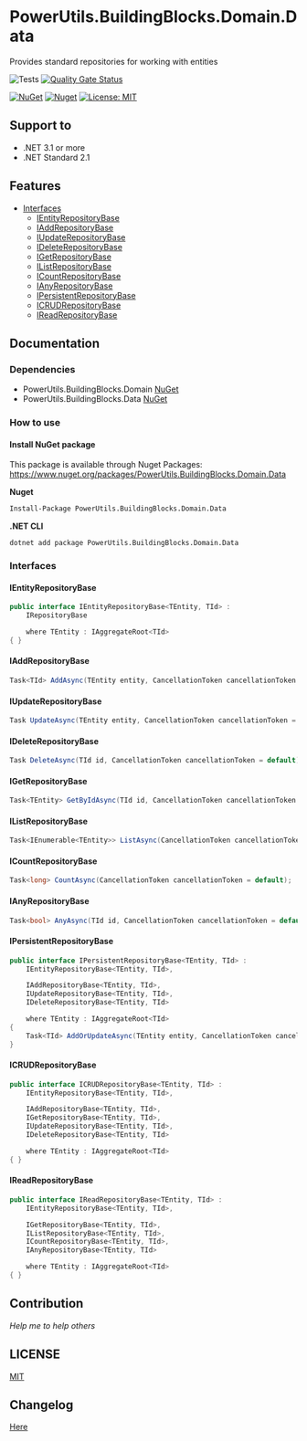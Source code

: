 # PowerUtils.BuildingBlocks.Domain.Data
Provides standard repositories for working with entities

![Tests](https://github.com/TechNobre/PowerUtils.BuildingBlocks.Domain.Data/actions/workflows/test-project.yml/badge.svg)
[![Quality Gate Status](https://sonarcloud.io/api/project_badges/measure?project=TechNobre_PowerUtils.BuildingBlocks.Domain.Data&metric=alert_status)](https://sonarcloud.io/summary/new_code?id=TechNobre_PowerUtils.BuildingBlocks.Domain.Data)

[![NuGet](https://img.shields.io/nuget/v/PowerUtils.BuildingBlocks.Domain.Data.svg)](https://www.nuget.org/packages/PowerUtils.BuildingBlocks.Domain.Data)
[![Nuget](https://img.shields.io/nuget/dt/PowerUtils.BuildingBlocks.Domain.Data.svg)](https://www.nuget.org/packages/PowerUtils.BuildingBlocks.Domain.Data)
[![License: MIT](https://img.shields.io/github/license/TechNobre/PowerUtils.BuildingBlocks.Domain.Data.svg)](https://github.com/TechNobre/PowerUtils.BuildingBlocks.Domain.Data/blob/main/LICENSE)



## Support to
- .NET 3.1 or more
- .NET Standard 2.1



## Features

- [Interfaces](#Interfaces)
  - [IEntityRepositoryBase](#Interfaces.IEntityRepositoryBase)
  - [IAddRepositoryBase](#Interfaces.IAddRepositoryBase)
  - [IUpdateRepositoryBase](#Interfaces.IUpdateRepositoryBase)
  - [IDeleteRepositoryBase](#Interfaces.IDeleteRepositoryBase)
  - [IGetRepositoryBase](#Interfaces.IGetRepositoryBase)
  - [IListRepositoryBase](#Interfaces.IListRepositoryBase)
  - [ICountRepositoryBase](#Interfaces.ICountRepositoryBase)
  - [IAnyRepositoryBase](#Interfaces.IAnyRepositoryBase)
  - [IPersistentRepositoryBase](#Interfaces.IPersistentRepositoryBase)
  - [ICRUDRepositoryBase](#Interfaces.ICRUDRepositoryBase)
  - [IReadRepositoryBase](#Interfaces.IReadRepositoryBase)



## Documentation

### Dependencies

- PowerUtils.BuildingBlocks.Domain [NuGet](https://www.nuget.org/packages/PowerUtils.BuildingBlocks.Domain/)
- PowerUtils.BuildingBlocks.Data [NuGet](https://www.nuget.org/packages/PowerUtils.BuildingBlocks.Data/)


### How to use

#### Install NuGet package
This package is available through Nuget Packages: https://www.nuget.org/packages/PowerUtils.BuildingBlocks.Domain.Data

**Nuget**
```bash
Install-Package PowerUtils.BuildingBlocks.Domain.Data
```

**.NET CLI**
```
dotnet add package PowerUtils.BuildingBlocks.Domain.Data
```



### Interfaces <a name="Interfaces"></a>


#### IEntityRepositoryBase <a name="Interfaces.IEntityRepositoryBase"></a>

```csharp
public interface IEntityRepositoryBase<TEntity, TId> :
    IRepositoryBase

    where TEntity : IAggregateRoot<TId>
{ }
```


#### IAddRepositoryBase <a name="Interfaces.IAddRepositoryBase"></a>

```csharp
Task<TId> AddAsync(TEntity entity, CancellationToken cancellationToken = default);
```


#### IUpdateRepositoryBase <a name="Interfaces.IUpdateRepositoryBase"></a>

```csharp
Task UpdateAsync(TEntity entity, CancellationToken cancellationToken = default);
```


#### IDeleteRepositoryBase <a name="Interfaces.IDeleteRepositoryBase"></a>

```csharp
Task DeleteAsync(TId id, CancellationToken cancellationToken = default);
```


#### IGetRepositoryBase <a name="Interfaces.IGetRepositoryBase"></a>

```csharp
Task<TEntity> GetByIdAsync(TId id, CancellationToken cancellationToken = default);
```


#### IListRepositoryBase <a name="Interfaces.IListRepositoryBase"></a>

```csharp
Task<IEnumerable<TEntity>> ListAsync(CancellationToken cancellationToken = default);
```


#### ICountRepositoryBase <a name="Interfaces.ICountRepositoryBase"></a>

```csharp
Task<long> CountAsync(CancellationToken cancellationToken = default);
```


#### IAnyRepositoryBase <a name="Interfaces.IAnyRepositoryBase"></a>

```csharp
Task<bool> AnyAsync(TId id, CancellationToken cancellationToken = default);
```


#### IPersistentRepositoryBase <a name="Interfaces.IPersistentRepositoryBase"></a>

```csharp
public interface IPersistentRepositoryBase<TEntity, TId> :
    IEntityRepositoryBase<TEntity, TId>,

    IAddRepositoryBase<TEntity, TId>,
    IUpdateRepositoryBase<TEntity, TId>,
    IDeleteRepositoryBase<TEntity, TId>

    where TEntity : IAggregateRoot<TId>
{
    Task<TId> AddOrUpdateAsync(TEntity entity, CancellationToken cancellationToken = default);
}
```


#### ICRUDRepositoryBase <a name="Interfaces.ICRUDRepositoryBase"></a>

```csharp
public interface ICRUDRepositoryBase<TEntity, TId> :
    IEntityRepositoryBase<TEntity, TId>,

    IAddRepositoryBase<TEntity, TId>,
    IGetRepositoryBase<TEntity, TId>,
    IUpdateRepositoryBase<TEntity, TId>,
    IDeleteRepositoryBase<TEntity, TId>

    where TEntity : IAggregateRoot<TId>
{ }
```


#### IReadRepositoryBase <a name="Interfaces.IReadRepositoryBase"></a>

```csharp
public interface IReadRepositoryBase<TEntity, TId> :
    IEntityRepositoryBase<TEntity, TId>,

    IGetRepositoryBase<TEntity, TId>,
    IListRepositoryBase<TEntity, TId>,
    ICountRepositoryBase<TEntity, TId>,
    IAnyRepositoryBase<TEntity, TId>

    where TEntity : IAggregateRoot<TId>
{ }
```



## Contribution

*Help me to help others*



## LICENSE

[MIT](https://github.com/TechNobre/PowerUtils.BuildingBlocks.Domain.Data/blob/main/LICENSE)



## Changelog

[Here](./CHANGELOG.md)
